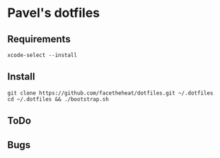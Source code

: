 # Pavel's dotfiles

## Requirements
```
xcode-select --install
```

## Install
```
git clone https://github.com/facetheheat/dotfiles.git ~/.dotfiles
cd ~/.dotfiles && ./bootstrap.sh
```

## ToDo

## Bugs
